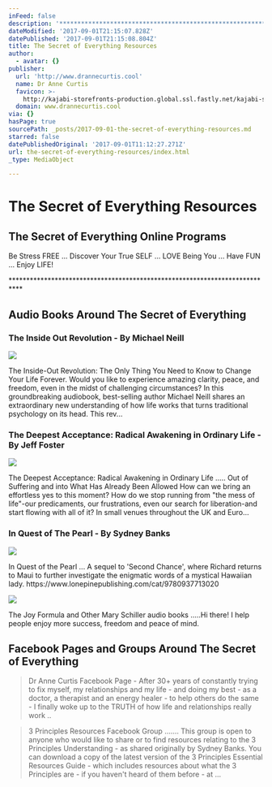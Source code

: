 ```yaml
---
inFeed: false
description: '***************************************************************************'
dateModified: '2017-09-01T21:15:07.828Z'
datePublished: '2017-09-01T21:15:08.804Z'
title: The Secret of Everything Resources
author:
  - avatar: {}
publisher:
  url: 'http://www.drannecurtis.cool'
  name: Dr Anne Curtis
  favicon: >-
    http://kajabi-storefronts-production.global.ssl.fastly.net/kajabi-storefronts-production/themes/225191/assets/favicon.png?1502566490767526?v=2
  domain: www.drannecurtis.cool
via: {}
hasPage: true
sourcePath: _posts/2017-09-01-the-secret-of-everything-resources.md
starred: false
datePublishedOriginal: '2017-09-01T11:12:27.271Z'
url: the-secret-of-everything-resources/index.html
_type: MediaObject

---
```

# The Secret of Everything Resources

## The Secret of Everything Online Programs

<article style=""><p>Be Stress FREE ... Discover Your True SELF ... LOVE Being You ... Have FUN ... Enjoy LIFE!</p></article>

\*\*\*\*\*\*\*\*\*\*\*\*\*\*\*\*\*\*\*\*\*\*\*\*\*\*\*\*\*\*\*\*\*\*\*\*\*\*\*\*\*\*\*\*\*\*\*\*\*\*\*\*\*\*\*\*\*\*\*\*\*\*\*\*\*\*\*\*\*\*\*\*\*\*\*

## Audio Books Around The Secret of Everything

### The Inside Out Revolution - By Michael Neill

<article style=""><img src="https://s3-us-west-2.amazonaws.com/the-grid-img/p/b4caf0ae2444170d3525b53a044b51e4ed582d8b.jpg" /><p>The Inside-Out Revolution: The Only Thing You Need to Know to Change Your Life Forever.
  Would you like to experience amazing clarity, peace, and freedom, even in the midst of challenging circumstances? In this groundbreaking audiobook, best-selling author Michael Neill shares an extraordinary new understanding of how life works that turns traditional psychology on its head. This rev...</p></article>

### The Deepest Acceptance: Radical Awakening in Ordinary Life - By Jeff Foster

<article style=""><img src="https://s3-us-west-2.amazonaws.com/the-grid-img/p/208677be8b784c6638b1755cd33b7ed827889860.jpg" /><p>The Deepest Acceptance: Radical Awakening in Ordinary Life ..... Out of Suffering and into What Has Already Been Allowed How can we bring an effortless yes to this moment? How do we stop running from "the mess of life"-our predicaments, our frustrations, even our search for liberation-and start flowing with all of it? In small venues throughout the UK and Euro...</p></article>

### In Quest of The Pearl - By Sydney Banks

<article style=""><img src="https://s3-us-west-2.amazonaws.com/the-grid-img/p/44fa8e7394ae8709c5dd47627ec2a8e7f7bf1d6c.php" /><p>In Quest of the Pearl ...  A sequel to 'Second Chance', where Richard returns to Maui to further investigate the enigmatic words of a mystical Hawaiian lady. https://www.lonepinepublishing.com/cat/9780937713020</p></article>

<article style=""><img src="https://s3-us-west-2.amazonaws.com/the-grid-img/p/b48c792f70d89699323e5bf73b01a3475dc3a743.jpg" /><p>The Joy Formula and Other Mary Schiller audio books .....Hi there! I help people enjoy more success, freedom and peace of mind. </p></article>

## Facebook Pages and Groups Around The Secret of Everything

> Dr Anne Curtis Facebook Page - After 30+ years of constantly trying to fix myself, my relationships and my life - and doing my best - as a doctor, a therapist and an energy healer - to help others do the same - I finally woke up to the TRUTH of how life and relationships really work ..

> 3 Principles Resources Facebook Group ....... This group is open to anyone who would like to share or to find resources relating to the 3 Principles Understanding - as shared originally by Sydney Banks. You can download a copy of the latest version of the 3 Principles Essential Resources Guide - which includes resources about what the 3 Principles are - if you haven't heard of them before - at ...